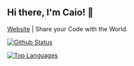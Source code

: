 ## Hi there, I'm Caio! 👋

[Website](http://caiodsa-lab.github.io) | Share your Code with the World.

[![Github Status](https://github-readme-stats.vercel.app/api?username=caiodsa-lab&show_icons=true&include_all_commits=true&count_privates=true)](https://github.com/caiodsa-lab)

[![Top Languages](https://github-readme-stats.vercel.app/api/top-langs/?username=caiodsa-lab&layout=compact)](https://github.com/caiodsa-lab)
